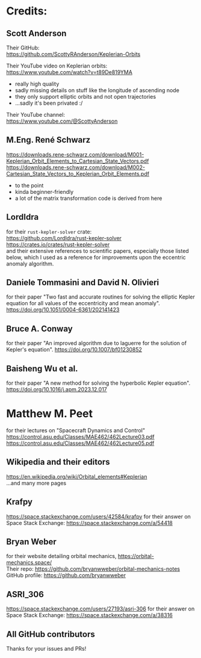 # Credits:

## Scott Anderson
Their GitHub:  
https://github.com/ScottyRAnderson/Keplerian-Orbits

Their YouTube video on Keplerian orbits:  
https://www.youtube.com/watch?v=t89De819YMA  
- really high quality
- sadly missing details on stuff like the longitude of ascending node
- they only support elliptic orbits and not open trajectories
- ...sadly it's been privated :/

Their YouTube channel:  
https://www.youtube.com/@ScottyAnderson

## M.Eng. René Schwarz
https://downloads.rene-schwarz.com/download/M001-Keplerian_Orbit_Elements_to_Cartesian_State_Vectors.pdf  
https://downloads.rene-schwarz.com/download/M002-Cartesian_State_Vectors_to_Keplerian_Orbit_Elements.pdf  
- to the point
- kinda beginner-friendly
- a lot of the matrix transformation code is derived from here

## LordIdra
for their `rust-kepler-solver` crate:  
https://github.com/LordIdra/rust-kepler-solver  
https://crates.io/crates/rust-kepler-solver  
and their extensive references to scientific papers, especially those listed below,
which I used as a reference for improvements upon the eccentric anomaly
algorithm.

## Daniele Tommasini and David N. Olivieri
for their paper "Two fast and accurate routines for solving the elliptic Kepler equation for all values of the eccentricity and mean anomaly".
https://doi.org/10.1051/0004-6361/202141423

## Bruce A. Conway
for their paper "An improved algorithm due to laguerre for the solution of Kepler's equation".
https://doi.org/10.1007/bf01230852

## Baisheng Wu et al.
for their paper "A new method for solving the hyperbolic Kepler equation".  
https://doi.org/10.1016/j.apm.2023.12.017

# Matthew M. Peet
for their lectures on "Spacecraft Dynamics and Control"
https://control.asu.edu/Classes/MAE462/462Lecture03.pdf
https://control.asu.edu/Classes/MAE462/462Lecture05.pdf

## Wikipedia and their editors
https://en.wikipedia.org/wiki/Orbital_elements#Keplerian  
...and many more pages

## Krafpy
https://space.stackexchange.com/users/42584/krafpy
for their answer on Space Stack Exchange:
https://space.stackexchange.com/a/54418

## Bryan Weber
for their website detailing orbital mechanics, https://orbital-mechanics.space/  
Their repo: https://github.com/bryanwweber/orbital-mechanics-notes  
GitHub profile: https://github.com/bryanwweber

## ASRI_306
https://space.stackexchange.com/users/27193/asri-306
for their answer on Space Stack Exchange:
https://space.stackexchange.com/a/38316

## All GitHub contributors
Thanks for your issues and PRs!